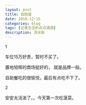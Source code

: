 ```yaml
---
layout: post
title: 自助餐
date: 2018-12-15
categories: blog
tags: [记录生活的点点滴滴]
description: 流水账
---
```


1 

车位15万好贵，暂时不买了。

置地旭辉的商场挺好的， 就是品牌一般。

自助餐吃的很愉悦，最后有点吃不下了。

2

安安太活泼了。。今天第一次吃菠菜。




